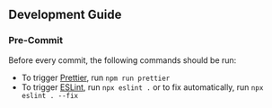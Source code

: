 ## Development Guide


### Pre-Commit
Before every commit, the following commands should be run:
- To trigger [Prettier](https://prettier.io/), run `npm run prettier`
- To trigger [ESLint](https://eslint.org/), run `npx eslint .` or to fix automatically, run `npx eslint . --fix`
